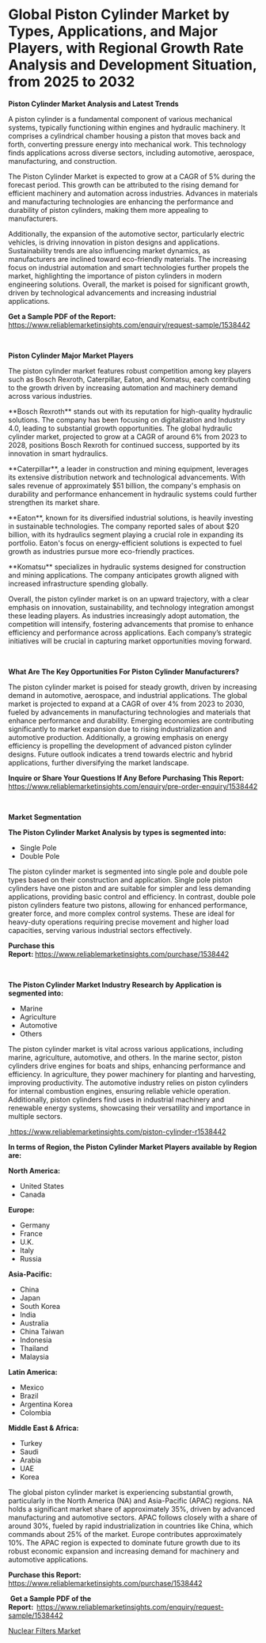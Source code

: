 <p><h1>Global Piston Cylinder Market by Types, Applications, and Major Players, with Regional Growth Rate Analysis and Development Situation, from 2025 to 2032</h1></p><p><strong>Piston Cylinder Market Analysis and Latest Trends</strong></p>
<p><p>A piston cylinder is a fundamental component of various mechanical systems, typically functioning within engines and hydraulic machinery. It comprises a cylindrical chamber housing a piston that moves back and forth, converting pressure energy into mechanical work. This technology finds applications across diverse sectors, including automotive, aerospace, manufacturing, and construction.</p><p>The Piston Cylinder Market is expected to grow at a CAGR of 5% during the forecast period. This growth can be attributed to the rising demand for efficient machinery and automation across industries. Advances in materials and manufacturing technologies are enhancing the performance and durability of piston cylinders, making them more appealing to manufacturers.</p><p>Additionally, the expansion of the automotive sector, particularly electric vehicles, is driving innovation in piston designs and applications. Sustainability trends are also influencing market dynamics, as manufacturers are inclined toward eco-friendly materials. The increasing focus on industrial automation and smart technologies further propels the market, highlighting the importance of piston cylinders in modern engineering solutions. Overall, the market is poised for significant growth, driven by technological advancements and increasing industrial applications.</p></p>
<p><strong>Get a Sample PDF of the Report:&nbsp;</strong> <a href="https://www.reliablemarketinsights.com/enquiry/request-sample/1538442?utm_campaign=2302&utm_medium=2&utm_source=Github&utm_content=ia&utm_term=19022025&utm_id=piston-cylinder">https://www.reliablemarketinsights.com/enquiry/request-sample/1538442</a></p>
<p>&nbsp;</p>
<p><strong>Piston Cylinder Major Market Players</strong></p>
<p><p>The piston cylinder market features robust competition among key players such as Bosch Rexroth, Caterpillar, Eaton, and Komatsu, each contributing to the growth driven by increasing automation and machinery demand across various industries.</p><p>**Bosch Rexroth** stands out with its reputation for high-quality hydraulic solutions. The company has been focusing on digitalization and Industry 4.0, leading to substantial growth opportunities. The global hydraulic cylinder market, projected to grow at a CAGR of around 6% from 2023 to 2028, positions Bosch Rexroth for continued success, supported by its innovation in smart hydraulics.</p><p>**Caterpillar**, a leader in construction and mining equipment, leverages its extensive distribution network and technological advancements. With sales revenue of approximately $51 billion, the company's emphasis on durability and performance enhancement in hydraulic systems could further strengthen its market share.</p><p>**Eaton**, known for its diversified industrial solutions, is heavily investing in sustainable technologies. The company reported sales of about $20 billion, with its hydraulics segment playing a crucial role in expanding its portfolio. Eaton's focus on energy-efficient solutions is expected to fuel growth as industries pursue more eco-friendly practices.</p><p>**Komatsu** specializes in hydraulic systems designed for construction and mining applications. The company anticipates growth aligned with increased infrastructure spending globally.</p><p>Overall, the piston cylinder market is on an upward trajectory, with a clear emphasis on innovation, sustainability, and technology integration amongst these leading players. As industries increasingly adopt automation, the competition will intensify, fostering advancements that promise to enhance efficiency and performance across applications. Each company’s strategic initiatives will be crucial in capturing market opportunities moving forward.</p></p>
<p>&nbsp;</p>
<p><strong>What Are The Key Opportunities For Piston Cylinder Manufacturers?</strong></p>
<p><p>The piston cylinder market is poised for steady growth, driven by increasing demand in automotive, aerospace, and industrial applications. The global market is projected to expand at a CAGR of over 4% from 2023 to 2030, fueled by advancements in manufacturing technologies and materials that enhance performance and durability. Emerging economies are contributing significantly to market expansion due to rising industrialization and automotive production. Additionally, a growing emphasis on energy efficiency is propelling the development of advanced piston cylinder designs. Future outlook indicates a trend towards electric and hybrid applications, further diversifying the market landscape.</p></p>
<p><strong>Inquire or Share Your Questions If Any Before Purchasing This Report:</strong> <a href="https://www.reliablemarketinsights.com/enquiry/pre-order-enquiry/1538442?utm_campaign=2302&utm_medium=2&utm_source=Github&utm_content=ia&utm_term=19022025&utm_id=piston-cylinder">https://www.reliablemarketinsights.com/enquiry/pre-order-enquiry/1538442</a></p>
<p>&nbsp;</p>
<p><strong>Market Segmentation</strong></p>
<p><strong>The Piston Cylinder Market Analysis by types is segmented into:</strong></p>
<p><ul><li>Single Pole</li><li>Double Pole</li></ul></p>
<p><p>The piston cylinder market is segmented into single pole and double pole types based on their construction and application. Single pole piston cylinders have one piston and are suitable for simpler and less demanding applications, providing basic control and efficiency. In contrast, double pole piston cylinders feature two pistons, allowing for enhanced performance, greater force, and more complex control systems. These are ideal for heavy-duty operations requiring precise movement and higher load capacities, serving various industrial sectors effectively.</p></p>
<p><strong>Purchase this Report:&nbsp;</strong><a href="https://www.reliablemarketinsights.com/purchase/1538442?utm_campaign=2302&utm_medium=2&utm_source=Github&utm_content=ia&utm_term=19022025&utm_id=piston-cylinder">https://www.reliablemarketinsights.com/purchase/1538442</a></p>
<p>&nbsp;</p>
<p><strong>The Piston Cylinder Market Industry Research by Application is segmented into:</strong></p>
<p><ul><li>Marine</li><li>Agriculture</li><li>Automotive</li><li>Others</li></ul></p>
<p><p>The piston cylinder market is vital across various applications, including marine, agriculture, automotive, and others. In the marine sector, piston cylinders drive engines for boats and ships, enhancing performance and efficiency. In agriculture, they power machinery for planting and harvesting, improving productivity. The automotive industry relies on piston cylinders for internal combustion engines, ensuring reliable vehicle operation. Additionally, piston cylinders find uses in industrial machinery and renewable energy systems, showcasing their versatility and importance in multiple sectors.</p></p>
<p><a href="https://www.reliablemarketinsights.com/piston-cylinder-r1538442?utm_campaign=2302&utm_medium=2&utm_source=Github&utm_content=ia&utm_term=19022025&utm_id=piston-cylinder">&nbsp;https://www.reliablemarketinsights.com/piston-cylinder-r1538442</a></p>
<p><strong>In terms of Region, the Piston Cylinder Market Players available by Region are:</strong></p>
<p>
    <p> <strong> North America: </strong>
        <ul>
            <li>United States</li>
            <li>Canada</li>
        </ul>
        </p> 
    <p> <strong> Europe: </strong>
        <ul>
            <li>Germany</li>
            <li>France</li>
            <li>U.K.</li>
            <li>Italy</li>
            <li>Russia</li>
        </ul>
        </p> 
    <p> <strong> Asia-Pacific: </strong>
        <ul>
            <li>China</li>
            <li>Japan</li>
            <li>South Korea</li>
            <li>India</li>
            <li>Australia</li>
            <li>China Taiwan</li>
            <li>Indonesia</li>
            <li>Thailand</li>
            <li>Malaysia</li>
        </ul>
        </p> 
    <p> <strong> Latin America: </strong>
        <ul>
            <li>Mexico</li>
            <li>Brazil</li>
            <li>Argentina Korea</li>
            <li>Colombia</li>
        </ul>
        </p> 
    <p> <strong> Middle East & Africa: </strong>
        <ul>
            <li>Turkey</li>
            <li>Saudi</li>
            <li>Arabia</li>
            <li>UAE</li>
            <li>Korea</li>
        </ul>
    </p>
    </p>
<p><p>The global piston cylinder market is experiencing substantial growth, particularly in the North America (NA) and Asia-Pacific (APAC) regions. NA holds a significant market share of approximately 35%, driven by advanced manufacturing and automotive sectors. APAC follows closely with a share of around 30%, fueled by rapid industrialization in countries like China, which commands about 25% of the market. Europe contributes approximately 10%. The APAC region is expected to dominate future growth due to its robust economic expansion and increasing demand for machinery and automotive applications.</p></p>
<p><strong>Purchase this Report: </strong><a href="https://www.reliablemarketinsights.com/purchase/1538442?utm_campaign=2302&utm_medium=2&utm_source=Github&utm_content=ia&utm_term=19022025&utm_id=piston-cylinder">https://www.reliablemarketinsights.com/purchase/1538442</a></p>
<p>&nbsp;<strong>Get a Sample PDF of the Report:&nbsp;&nbsp;</strong><a href="https://www.reliablemarketinsights.com/enquiry/request-sample/1538442?utm_campaign=2302&utm_medium=2&utm_source=Github&utm_content=ia&utm_term=19022025&utm_id=piston-cylinder">https://www.reliablemarketinsights.com/enquiry/request-sample/1538442</a></p>
<p><strong></strong></p>
<p><p><a href="https://github.com/mayabungard8092/Market-Research-Report-List-1/blob/main/nuclear-filters-market.md?utm_campaign=2302&utm_medium=2&utm_source=Github&utm_content=ia&utm_term=19022025&utm_id=piston-cylinder">Nuclear Filters Market</a></p></p>